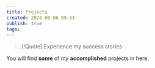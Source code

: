 ```yaml
---
title: Projects
created: 2024-06-06 09:33
publish: true
tags:
---
```

> [!Quote] Experience my success stories

You will find **some** of my **accomplished** projects in here.
